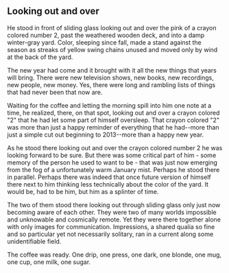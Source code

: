 ## Looking out and over

He stood in front of sliding glass looking out and over the pink of a crayon colored number 2, past the weathered wooden deck, and into a damp winter-gray yard. Color, sleeping since fall, made a stand against the season as streaks of yellow swing chains unused and moved only by wind at the back of the yard. 

The new year had come and it brought with it all the new things that years will bring. There were new television shows, new books, new recordings, new people, new money. Yes, there were long and rambling lists of things that had never been that now are. 

Waiting for the coffee and letting the morning spill into him one note at a time, he realized, there, on that spot, looking out and over a crayon colored "2" that he had let some part of himself oversleep. That crayon colored "2" was more than just a happy reminder of everything that he had--more than just a simple cut out beginning to 2013--more than a happy new year. 

As he stood there looking out and over the crayon colored number 2 he was looking forward to be sure. But there was some critical part of him - some memory of the person he used to want to be - that was just now emerging from the fog of a unfortunately warm January mist. Perhaps he stood there in parallel. Perhaps there was indeed that once future version of himself there next to him thinking less technically about the color of the yard. It would be, had to be him, but him as a splinter of time. 

The two of them stood there looking out through sliding glass only just now becoming aware of each other. They were two of many worlds impossible and unknowable and cosmically remote. Yet they were there together alone with only images for communication. Impressions, a shared qualia so fine and so particular yet not necessarily solitary, ran in a current along some unidentifiable field. 

The coffee was ready. One drip, one press, one dark, one blonde, one mug, one cup, one milk, one sugar.   
